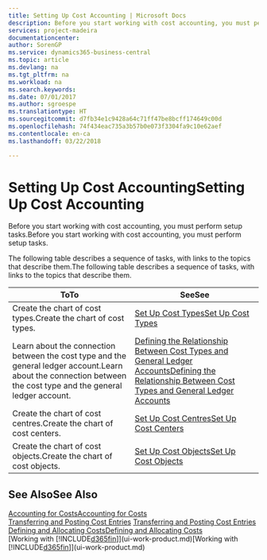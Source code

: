 ```yaml
---
title: Setting Up Cost Accounting | Microsoft Docs
description: Before you start working with cost accounting, you must perform setup tasks.
services: project-madeira
documentationcenter: 
author: SorenGP
ms.service: dynamics365-business-central
ms.topic: article
ms.devlang: na
ms.tgt_pltfrm: na
ms.workload: na
ms.search.keywords: 
ms.date: 07/01/2017
ms.author: sgroespe
ms.translationtype: HT
ms.sourcegitcommit: d7fb34e1c9428a64c71ff47be8bcff174649c00d
ms.openlocfilehash: 74f434eac735a3b57b0e073f3304fa9c10e62aef
ms.contentlocale: en-ca
ms.lasthandoff: 03/22/2018

---
```

# <a name="setting-up-cost-accounting"></a><span data-ttu-id="db902-103">Setting Up Cost Accounting</span><span class="sxs-lookup"><span data-stu-id="db902-103">Setting Up Cost Accounting</span></span>
<span data-ttu-id="db902-104">Before you start working with cost accounting, you must perform setup tasks.</span><span class="sxs-lookup"><span data-stu-id="db902-104">Before you start working with cost accounting, you must perform setup tasks.</span></span>  

 <span data-ttu-id="db902-105">The following table describes a sequence of tasks, with links to the topics that describe them.</span><span class="sxs-lookup"><span data-stu-id="db902-105">The following table describes a sequence of tasks, with links to the topics that describe them.</span></span>

|<span data-ttu-id="db902-106">To</span><span class="sxs-lookup"><span data-stu-id="db902-106">To</span></span>|<span data-ttu-id="db902-107">See</span><span class="sxs-lookup"><span data-stu-id="db902-107">See</span></span>|  
|--------|---------|  
|<span data-ttu-id="db902-108">Create the chart of cost types.</span><span class="sxs-lookup"><span data-stu-id="db902-108">Create the chart of cost types.</span></span>|[<span data-ttu-id="db902-109">Set Up Cost Types</span><span class="sxs-lookup"><span data-stu-id="db902-109">Set Up Cost Types</span></span>](finance-how-to-set-up-cost-types.md)|  
|<span data-ttu-id="db902-110">Learn about the connection between the cost type and the general ledger account.</span><span class="sxs-lookup"><span data-stu-id="db902-110">Learn about the connection between the cost type and the general ledger account.</span></span>|[<span data-ttu-id="db902-111">Defining the Relationship Between Cost Types and General Ledger Accounts</span><span class="sxs-lookup"><span data-stu-id="db902-111">Defining the Relationship Between Cost Types and General Ledger Accounts</span></span>](finance-defining-the-relationship-between-cost-types-and-general-ledger-accounts.md)|  
|<span data-ttu-id="db902-112">Create the chart of cost centres.</span><span class="sxs-lookup"><span data-stu-id="db902-112">Create the chart of cost centers.</span></span>|[<span data-ttu-id="db902-113">Set Up Cost Centres</span><span class="sxs-lookup"><span data-stu-id="db902-113">Set Up Cost Centers</span></span>](finance-how-to-set-up-cost-centers.md)|  
|<span data-ttu-id="db902-114">Create the chart of cost objects.</span><span class="sxs-lookup"><span data-stu-id="db902-114">Create the chart of cost objects.</span></span>|[<span data-ttu-id="db902-115">Set Up Cost Objects</span><span class="sxs-lookup"><span data-stu-id="db902-115">Set Up Cost Objects</span></span>](finance-how-to-set-up-cost-objects.md)|  

## <a name="see-also"></a><span data-ttu-id="db902-116">See Also</span><span class="sxs-lookup"><span data-stu-id="db902-116">See Also</span></span>  
[<span data-ttu-id="db902-117">Accounting for Costs</span><span class="sxs-lookup"><span data-stu-id="db902-117">Accounting for Costs</span></span>](finance-manage-cost-accounting.md)  
<span data-ttu-id="db902-118">[Transferring and Posting Cost Entries](finance-transfer-and-post-cost-entries.md) </span><span class="sxs-lookup"><span data-stu-id="db902-118">[Transferring and Posting Cost Entries](finance-transfer-and-post-cost-entries.md) </span></span>  
[<span data-ttu-id="db902-119">Defining and Allocating Costs</span><span class="sxs-lookup"><span data-stu-id="db902-119">Defining and Allocating Costs</span></span>](finance-define-and-allocate-costs.md)  
<span data-ttu-id="db902-120">[Working with [!INCLUDE[d365fin](includes/d365fin_md.md)]](ui-work-product.md)</span><span class="sxs-lookup"><span data-stu-id="db902-120">[Working with [!INCLUDE[d365fin](includes/d365fin_md.md)]](ui-work-product.md)</span></span>

